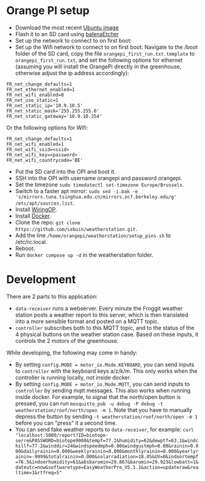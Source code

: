 # Orange PI setup

* Download the most recent [Ubuntu image](https://drive.google.com/drive/folders/1KzyzyByev-fpZat7yvgYz1omOqFFqt1k)
* Flash it to an SD card using [balenaEtcher](https://etcher.balena.io/#download-etcher)
* Set up the network to connect to on first boot:
* Set up the Wifi network to connect to on first boot: Navigate to the /boot folder of the SD card, copy the file `orangepi_first_run.txt.template` to `orangepi_first_run.txt`, and set the following options for ethernet (assuming you will install the OrangePi directly in the greenhouse, otherwise adjust the ip address accordingly):

```
FR_net_change_defaults=1
FR_net_ethernet_enabled=1
FR_net_wifi_enabled=0
FR_net_use_static=1
FR_net_static_ip='10.9.10.5'
FR_net_static_mask='255.255.255.0'
FR_net_static_gateway='10.9.10.254'
```

Or the following options for Wifi:

```
FR_net_change_defaults=1
FR_net_wifi_enabled=1
FR_net_wifi_ssid=<ssid>
FR_net_wifi_key=<password>
FR_net_wifi_countrycode='BE'
```

* Put the SD card into the OPI and boot it.
* SSH into the OPI with username orangepi and password orangepi.
* Set the timezone `sudo timedatectl set-timezone Europe/Brussels`.
* Switch to a faster apt mirror: `sudo sed -i.bak -e 's/mirrors.tuna.tsinghua.edu.cn/mirrors.ocf.berkeley.edu/g' /etc/apt/sources.list`.
* Install [WiringOP](https://github.com/orangepi-xunlong/wiringOP).
* Install [Docker](https://docs.docker.com/engine/install/ubuntu/).
* Clone the repo: `git clone https://github.com/Lebuin/weatherstation.git`.
* Add the line `/home/orangepi/weatherstation/setup_pins.sh` to /etc/rc.local.
* Reboot.
* Run `docker compose up -d` in the weatherstation folder.


# Development

There are 2 parts to this application:

* `data-receiver` runs a webserver. Every minute the Froggit weather station posts a weather report to this server, which is then translated into a more sensible format and posted on a MQTT topic.
* `controller` subscribes both to this MQTT topic, and to the status of the 4 physical buttons on the weather station case. Based on these inputs, it controls the 2 motors of the greenhouse.

While developing, the following may come in handy:

* By setting `config.MODE = motor_io.Mode.KEYBOARD`, you can send inputs to `controller` with the keyboard keys a/z/k/m. This only works when the controller is running locally, not inside docker.
* By setting `config.MODE = motor_io.Mode.MQTT`, you can send inputs to `controller` by sending mqtt messages. This also works when running inside docker. For example, to signal that the north/open button is pressed, you can run `mosquitto_pub -u debug -P debug -t weatherstation/roof/north/open -m 1`. Note that you have to manually depress the button by sending `-t weatherstation/roof/north/open -m 1` before you can "press" it a second time.
* You can send fake weather reports to `data-receiver`, for example: `curl "localhost:5000/report?ID=biotope-serre&PASSWORD=biotope9000&tempf=77.2&humidity=62&dewptf=63.1&windchillf=77.2&winddir=24&windspeedmph=0.00&windgustmph=0.00&rainin=0.000&dailyrainin=0.000&weeklyrainin=0.000&monthlyrainin=0.000&yearlyrainin=-9999&totalrainin=0.000&solarradiation=18.05&UV=0&indoortempf=76.5&indoorhumidity=61&absbaromin=29.867&baromin=29.923&lowbatt=1&dateutc=now&softwaretype=EasyWeatherPro_V5.1.1&action=updateraw&realtime=1&rtfreq=5"`
